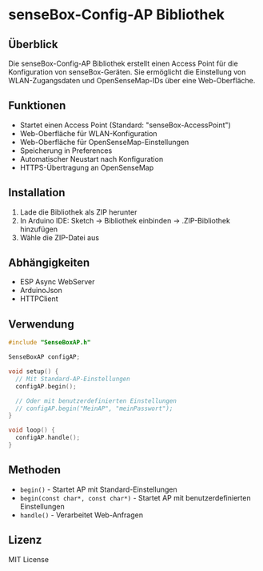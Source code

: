 # senseBox-Config-AP Bibliothek

## Überblick

Die senseBox-Config-AP Bibliothek erstellt einen Access Point für die Konfiguration von senseBox-Geräten. Sie ermöglicht die Einstellung von WLAN-Zugangsdaten und OpenSenseMap-IDs über eine Web-Oberfläche.

## Funktionen

- Startet einen Access Point (Standard: "senseBox-AccessPoint")
- Web-Oberfläche für WLAN-Konfiguration
- Web-Oberfläche für OpenSenseMap-Einstellungen
- Speicherung in Preferences
- Automatischer Neustart nach Konfiguration
- HTTPS-Übertragung an OpenSenseMap

## Installation

1. Lade die Bibliothek als ZIP herunter
2. In Arduino IDE: Sketch → Bibliothek einbinden → .ZIP-Bibliothek hinzufügen
3. Wähle die ZIP-Datei aus

## Abhängigkeiten

- ESP Async WebServer
- ArduinoJson
- HTTPClient

## Verwendung

```cpp
#include "SenseBoxAP.h"

SenseBoxAP configAP;

void setup() {
  // Mit Standard-AP-Einstellungen
  configAP.begin();

  // Oder mit benutzerdefinierten Einstellungen
  // configAP.begin("MeinAP", "meinPasswort");
}

void loop() {
  configAP.handle();
}
```

## Methoden

- `begin()` - Startet AP mit Standard-Einstellungen
- `begin(const char*, const char*)` - Startet AP mit benutzerdefinierten Einstellungen
- `handle()` - Verarbeitet Web-Anfragen

## Lizenz

MIT License
